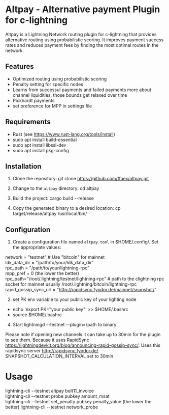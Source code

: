 # Altpay - Alternative payment Plugin for c-lightning

Altpay is a Lightning Network routing plugin for c-lightning that provides alternative routing using probabilistic scoring. It improves payment success rates and reduces payment fees by finding the most optimal routes in the network.
## Features

- Optimized routing using probabilistic scoring
- Penalty setting for specific nodes
- Learns from successul payments and failed payments more about channel liquidities, those bounds get relaxed over time
- Pickhardt payments
- set preference for MPP in settings file

## Requirements

- Rust (see https://www.rust-lang.org/tools/install)
- sudo apt install build-essential
- sudo apt install libssl-dev
- sudo apt install pkg-config


## Installation

1. Clone the repository:
git clone https://github.com/ffaex/altpay.git

2. Change to the `altpay` directory:
cd altpay

3. Build the project:
cargo build --release

4. Copy the generated binary to a desired location:
cp target/release/altpay /usr/local/bin/

## Configuration

1. Create a configuration file named `altpay.toml` in $HOME/.config/. Set the appropriate values:

network = "testnet" # Use "bitcoin" for mainnet  
ldk_data_dir = "/path/to/your/ldk_data_dir"  
rpc_path = "/path/to/your/lightning-rpc"  
mpp_pref = 0 (the lower the better)  
rpc_path="/root/.lightning/testnet/lightning-rpc" # path to the clightning rpc socket for mainnet usually /root/.lightning/bitcoin/lightning-rpc  
rapid_gossip_sync_url = "http://rapidsync.fyodor.de/mainnet/snapshot/"

2. set PK env variable to your public key of your lighting node 
- echo 'export PK="your public key"' >> $HOME/.bashrc
- source $HOME/.bashrc
4. Start lightningd --testnet --plugin=/path to binary

Please note if opening new channels it can take up to 30min for the plugin to see them. Because it uses RapidSync https://lightningdevkit.org/blog/announcing-rapid-gossip-sync/. Uses this rapidsync server http://rapidsync.fyodor.de/. SNAPSHOT_CALCULATION_INTERVAL set to 30min
# Usage 
lightning-cli --testnet altpay bolt11_invoice  
lightning-cli --testnet probe pubkey amount_msat  
lightning-cli --testnet set_penalty pubkey penalty_value (the lower the better)
lightning-cli --testnet network_probe 
